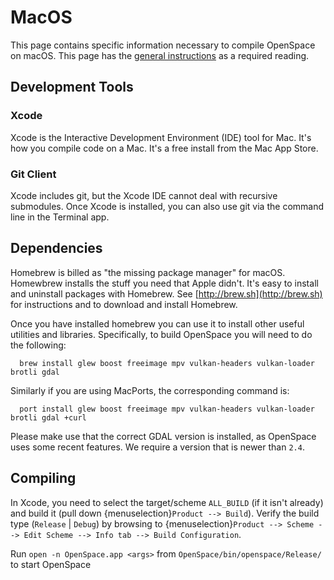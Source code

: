 # MacOS
This page contains specific information necessary to compile OpenSpace on macOS. This page has the [general instructions](index) as a required reading.


## Development Tools
### Xcode
Xcode is the Interactive Development Environment (IDE) tool for Mac. It's how you compile code on a Mac. It's a free install from the Mac App Store.

### Git Client
Xcode includes git, but the Xcode IDE cannot deal with recursive submodules. Once Xcode is installed, you can also use git via the command line in the Terminal app.


## Dependencies
Homebrew is billed as "the missing package manager" for macOS. Homewbrew installs the stuff you need that Apple didn't. It's easy to install and uninstall packages with Homebrew. See [http://brew.sh](http://brew.sh) for instructions and to download and install Homebrew.

Once you have installed homebrew you can use it to install other useful utilities and libraries. Specifically, to build OpenSpace you will need to do the following:
```
  brew install glew boost freeimage mpv vulkan-headers vulkan-loader brotli gdal
```

Similarly if you are using MacPorts, the corresponding command is:
```
  port install glew boost freeimage mpv vulkan-headers vulkan-loader brotli gdal +curl
```

Please make use that the correct GDAL version is installed, as OpenSpace uses some recent features. We require a version that is newer than `2.4`.

## Compiling
In Xcode, you need to select the target/scheme `ALL_BUILD` (if it isn't already) and build it (pull down {menuselection}`Product --> Build`). Verify the build type (`Release` | `Debug`) by browsing to {menuselection}`Product --> Scheme --> Edit Scheme --> Info tab --> Build Configuration`.

Run `open -n OpenSpace.app <args>` from `OpenSpace/bin/openspace/Release/` to start OpenSpace
